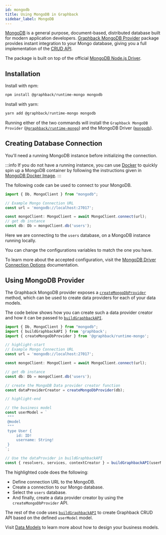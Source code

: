 ```yaml
---
id: mongodb
title: Using MongoDB in Graphback
sidebar_label: MongoDB 
---
```


[MongoDB](https://www.mongodb.com/) is a general purpose, document-based, distributed database built for modern application developers.
[Graphback MongoDB Provider](https://www.npmjs.com/package/@graphback/runtime-mongo) package provides instant integration to your Mongo database, giving you a full implementation of the [CRUD API](../crud/introduction.md). 

The package is built on top of the official [MongoDB Node.js Driver](https://mongodb.github.io/node-mongodb-native).

## Installation

Install with npm:

```bash
npm install @graphback/runtime-mongo mongodb
```

Install with yarn:

```bash
yarn add @graphback/runtime-mongo mongodb
```

Running either of the two commands will install the `Graphback MongoDB Provider` ([`@graphback/runtime-mongo`](https://www.npmjs.com/package/@graphback/runtime-mongo)) and the MongoDB Driver ([`mongodb`](https://www.npmjs.com/package/mongodb)).

## Creating Database Connection

You'll need a running MongoDB instance before initializing the connection. 

:::info
If you do not have a running instance, you can use [Docker](https://www.docker.com/) to quickly spin up a MongoDB container by following the instructions given in
[MongoDB Docker Image](https://hub.docker.com/_/mongo).
:::

The following code can be used to connect to your MongoDB.

```ts
import { Db, MongoClient } from "mongodb";

// Example Mongo Connection URL
const url = 'mongodb://localhost:27017';

const mongoClient: MongoClient = await MongoClient.connect(url);
// get db instance
const db: Db = mongoClient.db('users');
```

Here we are connecting to the `users` database, on a MongoDB instance running locally.

You can change the configurations variables to match the one you have.

To learn more about the accepted configuration, visit the [MongoDB Driver Connection Options](https://mongodb.github.io/node-mongodb-native/3.5/reference/connecting/) documentation.

## Using MongoDB Provider

The Graphback MongoDB provider exposes a [`createMongoDbProvider`](../api/create-mongodb-provider.md) method, which can be used to create data providers for each of your  data models. 

The code below shows how you can create such a data provider creator and how it can be passed to [`buildGraphbackAPI`](../api/build-graphback-api.md).

```ts
import { Db, MongoClient } from "mongodb";
import { buildGraphbackAPI } from 'graphback';
import { createMongoDbProvider } from '@graphback/runtime-mongo';

// highlight-start
// Example Mongo Connection URL
const url = 'mongodb://localhost:27017';

const mongoClient: MongoClient = await MongoClient.connect(url);

// get db instance
const db: Db = mongoClient.db('users');

// create the MongoDB Data provider creator function
const dataProviderCreator = createMongoDbProvider(db);

// highlight-end

// the business model
const userModel = `
 """
 @model
 """
 type User {
     id: ID!
     username: String!
 }
`;

// Use the dataProvider in buildGraphbackAPI
const { resolvers, services, contextCreator } = buildGraphbackAPI(userModel, { dataProviderCreator });
```

The highlighted code does the following:
 - Define connection URL to the MongoDB.
 - Create a connection to our Mongo database.
 - Select the `users` database.
 - And finally, create a data provider creator by using the `createMongoDbProvider` API. 
  
The rest of the code uses [`buildGraphbackAPI`](../api/build-graphback-api) to create Graphback CRUD API based on the defined `userModel` model.

Visit [Data Models](../model/datamodel.md) to learn more about how to design your business models.
